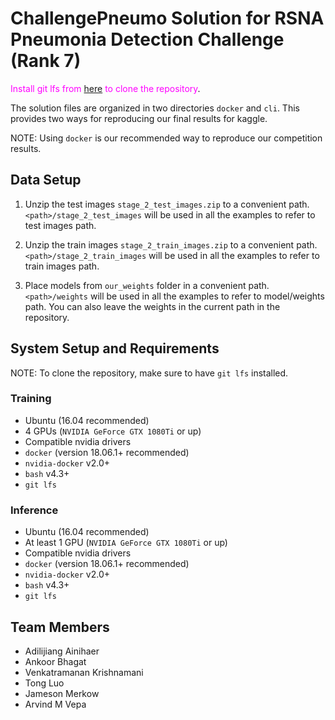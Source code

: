 # ChallengePneumo Solution for RSNA Pneumonia Detection Challenge (Rank 7)

<span style="color:magenta">Install git lfs from [here](https://git-lfs.github.com/) to clone the repository</span>.

The solution files are organized in two directories `docker` and `cli`. This provides two ways for reproducing our final results for kaggle.

NOTE: Using `docker` is our recommended way to reproduce our competition results.

## Data Setup

1. Unzip the test images `stage_2_test_images.zip` to a convenient path. `<path>/stage_2_test_images` will be used in all the examples to refer to test images path.

2. Unzip the train images `stage_2_train_images.zip` to a convenient path. `<path>/stage_2_train_images` will be used in all the examples to refer to train images path.

3. Place models from `our_weights` folder in a convenient path. `<path>/weights` will be used in all the examples to refer to model/weights path. You can also leave the weights in the current path in the repository.

## System Setup and Requirements

NOTE: To clone the repository, make sure to have `git lfs` installed.

### Training
  - Ubuntu (16.04 recommended)
  - 4 GPUs (`NVIDIA GeForce GTX 1080Ti` or up)
  - Compatible nvidia drivers
  - `docker` (version 18.06.1+ recommended)
  - `nvidia-docker` v2.0+
  - `bash` v4.3+
  - `git lfs`

### Inference
  - Ubuntu (16.04 recommended)
  - At least 1 GPU (`NVIDIA GeForce GTX 1080Ti` or up)
  - Compatible nvidia drivers
  - `docker` (version 18.06.1+ recommended)
  - `nvidia-docker` v2.0+
  - `bash` v4.3+
  - `git lfs`

## Team Members

* Adilijiang Ainihaer
* Ankoor Bhagat
* Venkatramanan Krishnamani
* Tong Luo
* Jameson Merkow
* Arvind M Vepa
